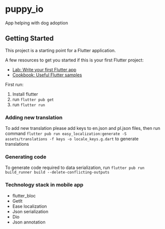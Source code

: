 # puppy_io

App helping with dog adoption

## Getting Started

This project is a starting point for a Flutter application.

A few resources to get you started if this is your first Flutter project:
- [Lab: Write your first Flutter app](https://flutter.dev/docs/get-started/codelab)
- [Cookbook: Useful Flutter samples](https://flutter.dev/docs/cookbook)

First run:
1. Install flutter
2. run `flutter pub get`
3. run `flutter run`

### Adding new translation
To add new translation please add keys to en.json and pl.json files, then run command
`flutter pub run easy_localization:generate -S assets/translations -f keys -o locale_keys.g.dart` to generate translations

### Generating code
To generate code required to data serialization, run
`flutter pub run build_runner build --delete-conflicting-outputs`

### Technology stack in mobile app
- flutter_bloc
- GetIt
- Ease localization
- Json serialization
- Dio
- Json annotation
